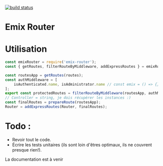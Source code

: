 [![build status](https://gitlab.com/EmixMaxime/emix-router/badges/master/build.svg)](https://gitlab.com/EmixMaxime/emix-router/commits/master)

# Emix Router
# Utilisation
```javascript
const emixRouter = require('emix-router');
const { getRoutes, filterRouteByMiddleware, addExpressRoutes } = emixRouter;

const routesApp = getRoutes(routes);
const authMiddleware = [
	isAuthenticated.name, isAdministrator.name // const emix = () => {}; emix.name -> emix (the name of the function)
];
export const protectedRoutes = filterRouteByMiddleware(routesApp, authMiddleware);
// Controller = string, je dois récupérer les instances :)
const finalRoutes = prepareRoute(routesApp);
Router = addExpressRoutes(Router, finalRoutes);
```

# Todo :
- Revoir tout le code.
- Écrire les tests unitaires (ils sont loin d'êtres optimaux, ils ne couvrent presque rien!).

La documentation est à venir
